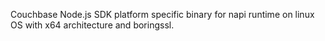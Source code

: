 Couchbase Node.js SDK platform specific binary for napi runtime on linux OS with x64 architecture and boringssl.
